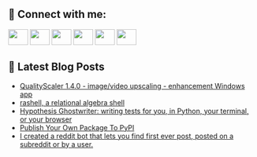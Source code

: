 ## 🔎 Connect with me:
[<img height="32" width="40" src="https://cdn.jsdelivr.net/npm/simple-icons@v5/icons/telegram.svg" />](https://t.me/bullbesh)
[<img height="32" width="40" src="https://cdn.jsdelivr.net/npm/simple-icons@v5/icons/vk.svg" />](https://vk.com/bullbesh)
[<img height="32" width="40" src="https://cdn.jsdelivr.net/npm/simple-icons@v5/icons/twitter.svg" />](https://twitter.com/bullbesh1)
[<img height="32" width="40" src="https://cdn.jsdelivr.net/npm/simple-icons@v5/icons/instagram.svg" />](https://www.instagram.com/bullbesh)
[<img height="32" width="40" src="https://cdn.jsdelivr.net/npm/simple-icons@v5/icons/reddit.svg" />](https://www.reddit.com/user/bullbesh)
[<img height="32" width="40" src="https://cdn.jsdelivr.net/npm/simple-icons@v5/icons/youtube.svg" />](https://www.youtube.com/channel/UCtfjRs6uzgq5mfm8S06WTcg)

## 📕 Latest Blog Posts
<!-- BLOG-POST-LIST:START -->
- [QualityScaler 1.4.0 - image/video upscaling - enhancement Windows app](https://www.reddit.com/r/Python/comments/uibv2i/qualityscaler_140_imagevideo_upscaling/)
- [rashell, a relational algebra shell](https://www.reddit.com/r/Python/comments/uibb6i/rashell_a_relational_algebra_shell/)
- [Hypothesis Ghostwriter: writing tests for you, in Python, your terminal, or your browser](https://www.reddit.com/r/Python/comments/uiadrn/hypothesis_ghostwriter_writing_tests_for_you_in/)
- [Publish Your Own Package To PyPI](https://www.reddit.com/r/Python/comments/uia4kn/publish_your_own_package_to_pypi/)
- [I created a reddit bot that lets you find first ever post, posted on a subreddit or by a user.](https://www.reddit.com/r/Python/comments/ui9rlx/i_created_a_reddit_bot_that_lets_you_find_first/)
<!-- BLOG-POST-LIST:END -->
